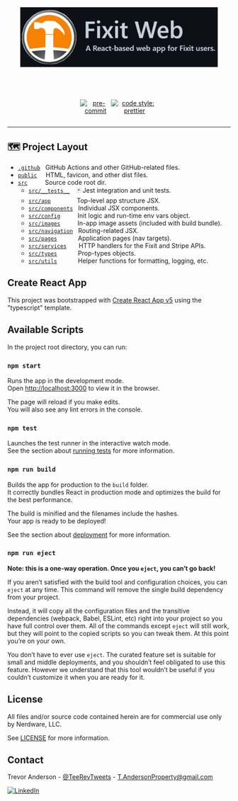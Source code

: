 <!-- REPO HEADER -->
<div align="center">
  <a href="https://github.com/Nerdware-LLC/fixit-web" >
    <img src=".github/assets/fixit_web_repo_header.png" alt="Header with logo" height="135">
  </a>
  <h1></h1> <!-- line separator (github applies a low-opacity bottom-border to h1 elements) -->
</div>

<!-- PROJECT SHIELDS GO HERE -->
<div align="center">
  &nbsp; <!-- &nbsp to nudge shields down just a tad -->
  <div align="center" style="width: 35%; display: flex; flex-direction: row; justify-content: space-around;">

[![pre-commit][pre-commit-shield-url]](https://github.com/pre-commit/pre-commit)

[![code style: prettier][prettier-shield-url]](https://github.com/prettier/prettier)

  </div>
</div>

---

## 🗺 Project Layout

- [`.github`](/.github) &nbsp; GitHub Actions and other GitHub-related files.
- [`public`](/public) &nbsp;&nbsp;&nbsp; HTML, favicon, and other dist files.
- [`src`](/src) &nbsp;&nbsp;&nbsp;&nbsp;&nbsp;&nbsp;&nbsp;&nbsp; Source code root dir.
  - [`src/__tests__`](/src/__tests__) &nbsp;&nbsp; 🃏 Jest integration and unit tests.
  - [`src/app`](/src/app) &nbsp;&nbsp;&nbsp;&nbsp;&nbsp;&nbsp;&nbsp;&nbsp;&nbsp;&nbsp;&nbsp;&nbsp;&nbsp; Top-level app structure JSX.
  - [`src/components`](/src/components) &nbsp; Individual JSX components.
  - [`src/config`](/src/config) &nbsp;&nbsp;&nbsp;&nbsp;&nbsp;&nbsp;&nbsp;&nbsp; Init logic and run-time env vars object.
  - [`src/images`](/src/images) &nbsp;&nbsp;&nbsp;&nbsp;&nbsp;&nbsp;&nbsp;&nbsp; In-app image assets (included with build bundle).
  - [`src/navigation`](/src/navigation) &nbsp; Routing-related JSX.
  - [`src/pages`](/src/pages) &nbsp;&nbsp;&nbsp;&nbsp;&nbsp;&nbsp;&nbsp;&nbsp;&nbsp;&nbsp; Application pages (nav targets).
  - [`src/services`](/src/services) &nbsp;&nbsp;&nbsp;&nbsp;&nbsp; HTTP handlers for the Fixit and Stripe APIs.
  - [`src/types`](/src/types) &nbsp;&nbsp;&nbsp;&nbsp;&nbsp;&nbsp;&nbsp;&nbsp;&nbsp;&nbsp; Prop-types objects.
  - [`src/utils`](/src/utils) &nbsp;&nbsp;&nbsp;&nbsp;&nbsp;&nbsp;&nbsp;&nbsp;&nbsp;&nbsp; Helper functions for formatting, logging, etc.

## Create React App

This project was bootstrapped with [Create React App v5](https://github.com/facebook/create-react-app/docs) using the "typescript" template.

## Available Scripts

In the project root directory, you can run:

### `npm start`

Runs the app in the development mode.\
Open [http://localhost:3000](http://localhost:3000) to view it in the browser.

The page will reload if you make edits.\
You will also see any lint errors in the console.

### `npm test`

Launches the test runner in the interactive watch mode.\
See the section about [running tests](https://facebook.github.io/create-react-app/docs/running-tests) for more information.

### `npm run build`

Builds the app for production to the `build` folder.\
It correctly bundles React in production mode and optimizes the build for the best performance.

The build is minified and the filenames include the hashes.\
Your app is ready to be deployed!

See the section about [deployment](https://facebook.github.io/create-react-app/docs/deployment) for more information.

### `npm run eject`

**Note: this is a one-way operation. Once you `eject`, you can’t go back!**

If you aren’t satisfied with the build tool and configuration choices, you can `eject` at any time. This command will remove the single build dependency from your project.

Instead, it will copy all the configuration files and the transitive dependencies (webpack, Babel, ESLint, etc) right into your project so you have full control over them. All of the commands except `eject` will still work, but they will point to the copied scripts so you can tweak them. At this point you’re on your own.

You don’t have to ever use `eject`. The curated feature set is suitable for small and middle deployments, and you shouldn’t feel obligated to use this feature. However we understand that this tool wouldn’t be useful if you couldn’t customize it when you are ready for it.

## License

All files and/or source code contained herein are for commercial use only by Nerdware, LLC.

See [LICENSE](/LICENSE) for more information.

## Contact

Trevor Anderson - [@TeeRevTweets](https://twitter.com/teerevtweets) - T.AndersonProperty@gmail.com

[![LinkedIn][linkedin-shield]][linkedin-url]

<!-- MARKDOWN LINKS & IMAGES -->
<!-- https://www.markdownguide.org/basic-syntax/#reference-style-links -->

[pre-commit-shield-url]: https://img.shields.io/badge/pre--commit-enabled-brightgreen?logo=pre-commit&logoColor=white
[prettier-shield-url]: https://img.shields.io/badge/code_style-prettier-ff69b4.svg
[linkedin-url]: https://www.linkedin.com/in/trevor-anderson-3a3b0392/
[linkedin-shield]: https://img.shields.io/badge/LinkedIn-0077B5?logo=linkedin&logoColor=white
